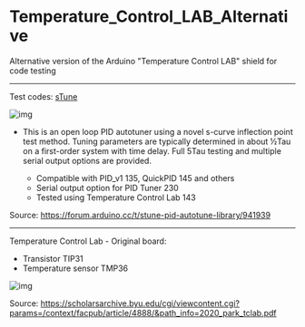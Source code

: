 # Temperature_Control_LAB_Alternative
Alternative version of the Arduino "Temperature Control LAB" shield for code testing

------

Test codes:
[sTune](https://github.com/Dlloydev/sTune)

![img](https://europe1.discourse-cdn.com/arduino/original/4X/d/a/c/dace8b3505c77cf28fa6e6d07bb2a02ef82bd720.png)

- This is an open loop PID autotuner using a novel s-curve inflection point test method. Tuning parameters are typically determined in about ½Tau on a first-order system with time delay. Full 5Tau testing and multiple serial output options are provided.

    - Compatible with PID_v1 135, QuickPID 145 and others
    - Serial output option for PID Tuner 230
    - Tested using Temperature Control Lab 143

Source: https://forum.arduino.cc/t/stune-pid-autotune-library/941939

------
Temperature Control Lab - Original board:
- Transistor TIP31
- Temperature sensor TMP36

![img](https://apmonitor.com/pdc/uploads/Main/tclab_schematic.png)

Source: https://scholarsarchive.byu.edu/cgi/viewcontent.cgi?params=/context/facpub/article/4888/&path_info=2020_park_tclab.pdf

